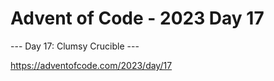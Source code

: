 # Advent of Code - 2023 Day 17

--- Day 17: Clumsy Crucible ---

https://adventofcode.com/2023/day/17
